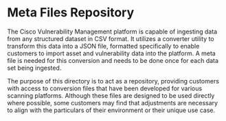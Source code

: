 # Meta Files Repository
The Cisco Vulnerability Management platform is capable of ingesting data from any structured dataset in CSV format. It utilizes a converter utility to transform this data into a JSON file, formatted specifically to enable customers to import asset and vulnerability data into the platform. A meta file is needed for this conversion and needs to be done once for each data set being ingested. 

The purpose of this directory is to act as a repository, providing customers with access to conversion files that have been developed for various scanning platforms. Although these files are designed to be used directly where possible, some customers may find that adjustments are necessary to align with the particulars of their environment or their unique use case.

